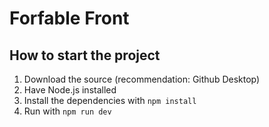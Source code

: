 # Forfable Front
## How to start the project
1. Download the source (recommendation: Github Desktop)
2. Have Node.js installed
3. Install the dependencies with `npm install`
4. Run with `npm run dev`
